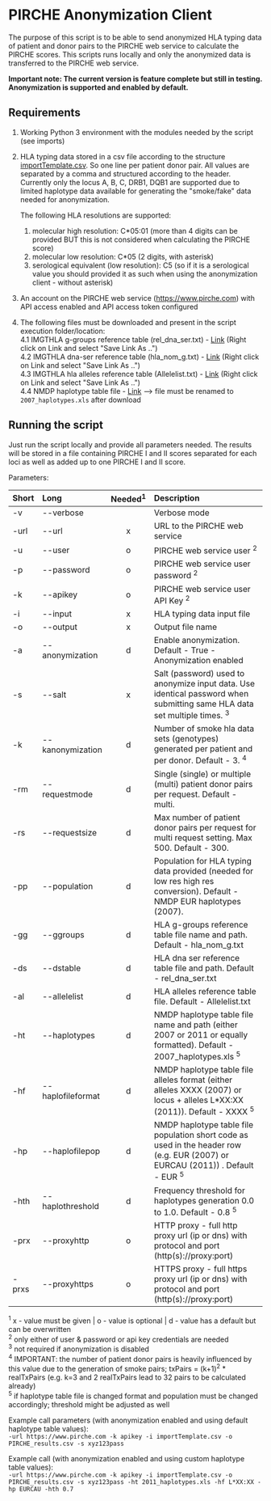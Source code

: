 # PIRCHE Anonymization Client

The purpose of this script is to be able to send anonymized HLA typing data of patient and donor pairs to the PIRCHE web service to calculate the PIRCHE scores. 
This scripts runs locally and only the anonymized data is transferred to the PIRCHE web service.

__Important note: The current version is feature complete but still in testing. Anonymization is supported and enabled by default.__ 

## Requirements
1. Working Python 3 environment with the modules needed by the script (see imports)
2. HLA typing data stored in a csv file according to the structure [importTemplate.csv](importTemplate.csv). So one line per patient donor pair. All values are separated by a comma and structured according to the header. Currently only the locus A, B, C, DRB1, DQB1 are supported due to limited haplotype data available for generating the "smoke/fake" data needed for anonymization. 
   
   The following HLA resolutions are supported:
   1. molecular high resolution: C*05:01 (more than 4 digits can be provided BUT this is not considered when calculating the PIRCHE score)
   2. molecular low resolution: C*05 (2 digits, with asterisk) 
   3. serological equivalent (low resolution): C5 (so if it is a serological value you should provided it as such when using the anonymization client - without asterisk)

3. An account on the PIRCHE web service (https://www.pirche.com) with API access enabled and API access token configured
4. The following files must be downloaded and present in the script execution folder/location:<br>
4.1 IMGTHLA g-groups reference table (rel_dna_ser.txt) - [Link](https://raw.githubusercontent.com/ANHIG/IMGTHLA/Latest/wmda/hla_nom_g.txt) (Right click on Link and select "Save Link As ..")<br>
4.2 IMGTHLA dna-ser reference table (hla_nom_g.txt) - [Link](https://raw.githubusercontent.com/ANHIG/IMGTHLA/Latest/wmda/rel_dna_ser.txt) (Right click on Link and select "Save Link As ..")<br>
4.3 IMGTHLA hla alleles reference table (Allelelist.txt) - [Link](https://raw.githubusercontent.com/ANHIG/IMGTHLA/Latest/Allelelist.txt) (Right click on Link and select "Save Link As ..")<br>
4.4 NMDP haplotype table file - [Link](https://bioinformatics.bethematchclinical.org/WorkArea/DownloadAsset.aspx?id=6383) --> file must be renamed to <code>2007_haplotypes.xls</code> after download<br> 

## Running the script
Just run the script locally and provide all parameters needed. The results will be stored in a file containing PIRCHE I and II scores separated for each loci as well as added up to one PIRCHE I and II score. 

Parameters:

| Short | Long              |Needed<sup>1</sup>| Description                                                                                                                               |
|:------|:------------------|:------:  |:------------------------------------------------------------------------------------------------------------------------------------------|
| -v    | --verbose         |          | Verbose mode                                                                                                                              |
| -url  | --url             | x        | URL to the PIRCHE web service                                                                                                             |
| -u    | --user            | o        | PIRCHE web service user <sup>2</sup>                                                                                                      |
| -p    | --password        | o        | PIRCHE web service user password <sup>2</sup>                                                                                             |
| -k    | --apikey          | o        | PIRCHE web service user API Key <sup>2</sup>                                                                                              |
| -i    | --input           | x        | HLA typing data input file                                                                                                                |
| -o    | --output          | x        | Output file name                                                                                                                          |
| -a    | --anonymization   | d        | Enable anonymization. Default - True - Anonymization enabled                                                                              |
| -s    | --salt            | x        | Salt (password) used to anonymize input data. Use identical password when submitting same HLA data set multiple times. <sup>3</sup>       |
| -k    | --kanonymization  | d        | Number of smoke hla data sets (genotypes) generated per patient and per donor. Default - 3. <sup>4</sup>                                  |
| -rm   | --requestmode     | d        | Single (single) or multiple (multi) patient donor pairs per request. Default - multi.                                                     |
| -rs   | --requestsize     | d        | Max number of patient donor pairs per request for multi request setting. Max 500. Default - 300.                                          |
| -pp   | --population      | d        | Population for HLA typing data provided (needed for low res high res conversion). Default - NMDP EUR haplotypes (2007).                   |
| -gg   | --ggroups         | d        | HLA g-groups reference table file name and path. Default - hla_nom_g.txt                                                                  |
| -ds   | --dstable         | d        | HLA dna ser reference table file and path. Default - rel_dna_ser.txt                                                                      |
| -al   | --allelelist      | d        | HLA alleles reference table file. Default - Allelelist.txt                                                                                |
| -ht   | --haplotypes      | d        | NMDP haplotype table file name and path (either 2007 or 2011 or equally formatted). Default - 2007_haplotypes.xls <sup>5</sup>            |
| -hf   | --haplofileformat | d        | NMDP haplotype table file alleles format (either alleles XXXX (2007) or locus + alleles L*XX:XX (2011)). Default - XXXX <sup>5</sup>      |
| -hp   | --haplofilepop    | d        | NMDP haplotype table file population short code as used in the header row (e.g. EUR (2007) or EURCAU (2011)) . Default - EUR <sup>5</sup> |
| -hth  | --haplothreshold  | d        | Frequency threshold for haplotypes generation 0.0 to 1.0. Default - 0.8 <sup>5</sup>                                                      |
| -prx  | --proxyhttp       | o        | HTTP proxy - full http proxy url (ip or dns) with protocol and port (http(s)://proxy:port)                                                |
| -prxs | --proxyhttps      | o        | HTTPS proxy - full https proxy url (ip or dns) with protocol and port (http(s)://proxy:port)                                              |

<sup>1</sup> x - value must be given | o - value is optional | d - value has a default but can be overwritten<br>
<sup>2</sup> only either of user & password or api key credentials are needed<br>
<sup>3</sup> not required if anonymization is disabled<br>
<sup>4</sup> IMPORTANT: the number of patient donor pairs is heavily influenced by this value due to the generation of smoke pairs; txPairs = (k+1)<sup>2</sup> * realTxPairs (e.g. k=3 and 2 realTxPairs lead to 32 pairs to be calculated already)<br>
<sup>5</sup> if haplotype table file is changed format and population must be changed accordingly; threshold might be adjusted as well<br>

Example call parameters (with anonymization enabled and using default haplotype table values):<br>
`-url https://www.pirche.com -k apikey -i importTemplate.csv -o PIRCHE_results.csv -s xyz123pass`

Example call (with anonymization enabled and using custom haplotype table values):<br>
`-url https://www.pirche.com -k apikey -i importTemplate.csv -o PIRCHE_results.csv -s xyz123pass -ht 2011_haplotypes.xls -hf L*XX:XX -hp EURCAU -hth 0.7`
